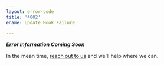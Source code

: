 ```yaml
---
layout: error-code
title: '4002'
ename: Update Hook Failure

---
```


***Error Information Coming Soon***

In the mean time, [reach out to us](mailto:help@nanobox.io) and we'll help where we can.
